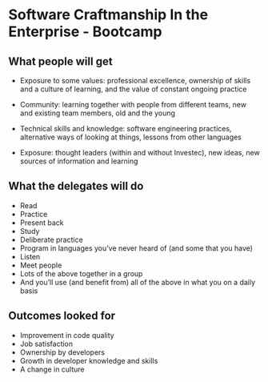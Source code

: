# Software Craftmanship In the Enterprise - Bootcamp

## What people will get

* Exposure to some values: professional excellence, ownership of skills and a culture of learning, and the value of constant ongoing practice

* Community: learning together with people from different teams, new and existing team members, old and the young

* Technical skills and knowledge: software engineering practices, alternative ways of looking at things, lessons from other languages

* Exposure: thought leaders (within and without Investec), new ideas, new sources of information and learning

## What the delegates will do

* Read
* Practice
* Present back
* Study
* Deliberate practice
* Program in languages you’ve never heard of (and some that you have)
* Listen
* Meet people
* Lots of the above together in a group
* And you’ll use (and benefit from) all of the above in what you on a daily basis

## Outcomes looked for

* Improvement in code quality
* Job satisfaction
* Ownership by developers
* Growth in developer knowledge and skills
* A change in culture



